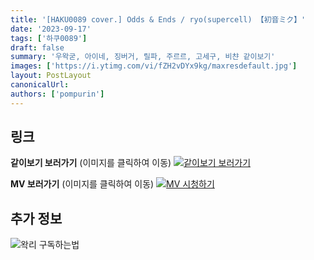 ```yaml
---
title: '[HAKU0089 cover.] Odds & Ends / ryo(supercell) 【初音ミク】'
date: '2023-09-17'
tags: ['하쿠0089']
draft: false
summary: '우왁굳, 아이네, 징버거, 릴파, 주르르, 고세구, 비챤 같이보기'
images: ['https://i.ytimg.com/vi/fZH2vDYx9kg/maxresdefault.jpg']
layout: PostLayout
canonicalUrl:
authors: ['pompurin']
---
```


## 링크

**같이보기 보러가기** (이미지를 클릭하여 이동)
[![같이보기 보러가기](https://cdn.discordapp.com/attachments/1136601898116464710/1211650793904807976/logo.png?ex=65eef8bc&is=65dc83bc&hm=95dc0e08c1f43025dd60def429896697b3787a9f923593eb50b24e9fb6280361&)](https://cafe.naver.com/steamindiegame/12897895)

**MV 보러가기** (이미지를 클릭하여 이동)
[![MV 시청하기](https://i.ytimg.com/vi/fZH2vDYx9kg/maxresdefault.jpg)](https://youtu.be/fZH2vDYx9kg?si=tlsvYQeGRu7UFLbM)

## 추가 정보

![왁리 구독하는법](https://cdn.discordapp.com/attachments/1136601898116464710/1137049857136267374/--2cut.gif)
